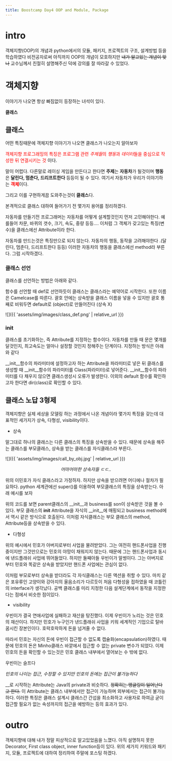 ```yaml
---
title: Boostcamp Day4 OOP and Module, Package
---
```


# intro
객체지향(OOP)의 개념과 python에서의 모듈, 패키지, 프로젝트의 구조, 설계방법 등을 학습하였다
비전공자로써 아직까지 OOP의 개념이 모호하지만 ~~내가 알고있는 개념이 맞나~~ 교수님께서 친절히 설명해주신 덕에 강의를 잘 따라갈 수 있었다.

# 객체지향
이야기가 나오면 항상 빠짐없이 등장하는 녀석이 있다.

**클래스**

## 클래스

어떤 특징때문에 객체지향  이야기가 나오면 클래스가 나오는지 알아보자

<span style="color:red;">객체지향 프로그래밍의 특징은 프로그램 관련 *주체들*의 *행동*과 *데이터*들을 중심으로 작성한 뒤 연결시키는 것</span> 이다.

말이 어렵다.
다른말로 레이싱 게임을 만든다고 한다면 **주제**는 **자동차**가 될것이며 **행동**은 **달린다, 멈춘다, 드리프트한다** 등등이 될 수 있다. 여기서 자동차가 우리가 이야기하는 <span style = "color:red; font-weight:bold">객체</span>이다.

그리고 이를 구현하게끔 도와주는것이 **클래스**다.

본격적으로 클래스 대하여 들어가기 전 몇가지 용어를 정리하겠다.

자동차를 만들기전 프로그래머는 자동차를 어떻게 설계할것인지 먼저 고민해야한다. 예를들어 차문, 바퀴의 갯수, 크기, 속도, 중량 등등....
이처럼 그 객체가 갖고있는 특징(변수)을 클래스에선 Attribute이라 한다.

자동차를 만드는것은 특징만으로 되지 않는다. 자동차의 행동, 동작을 고려해야한다 .(달린다, 멈춘다, 드리프트한다 등등) 이러한 자동차의 행동을 클래스에선 method라 부른다.
그럼 시작하겠다.

### 클래스 선언

클래스를 선언하는 방법은 아래와 같다.



함수를 선언할 때 def로 선언하듯이 클래스는 클래스라는 예약어로 시작한다. 또한 이름은 Camelcase를 따른다. 괄호 안에는 상속받을 클래스 이름을 넣을 수 있지만 괄호 통째로 비워두면 default로 (object)로 만들어진다 (상속 X)

![]({{ 'assets/img/images/class_def.png' | relative_url }})
### __init__

클래스를 초기화하는, 즉 Attribute를 지정하는 함수이다.
자동차를 만들 때 문은 몇개를 달것인지, 최고속도는 얼마나 설정할 것인지 정해주는 단계이다. 지정하는 방식은 아래와 같다

<script src="https://gist.github.com/moon-jong/d6d93263598f00a7eacb4fd67c67ab8d.js"></script>


__init__함수의 파라미터에 설정하고자 하는 Attribute을 파라미터로 넣은 뒤 클래스를 생성할 때 __init__함수의 파라미터를 Class(파라미터)로 넣어준다.
__init__함수의 파라미터를 다 채우지 않으면 클래스생성시 오류가 발생한다.
이외의 default 함수를 확인하고자 한다면 dir(class)로 확인할 수 있다.

## 클래스 노답 3형제
객체지향은 실제 세상을 모델링 하는 과정에서 나온 개념이라 몇가지 특징을 갖는데 
대표적인 세가지가 상속, 다형성, visibility이다.

- 상속

말그대로 하나의 클래스는 다른 클래스의 특징을 상속받을 수 있다. 때문에 상속을 해주는 클래스를 부모클래스, 상속을 받는 클래스를 자식클래스라 부른다.

![]({{ 'assets/img/images/call_by_obj.jpg' | relative_url }})
<center><em>어마어마한 상속자들 ㄷㄷ..</em></center>

위의 이민호가 자식 클래스라고 가정하자. 하지만 상속을 받으려면 어디에나 절차가 필요하다. python 세계관에선 super()를 이용하여 부모클래스의 특징을 상속받는다.
아래 예시를 보자 

<script src="https://gist.github.com/moon-jong/abc63eed4d9dda245f9a034c83e16478.js"></script>
위의 코드를 보면 parent클래스의 __init__과 business를 son이 상속받은 것을 볼 수 있다. 부모 클래스의 __init__ Attribute을 자식의 __init__에 매핑되고 business method에서 역시 같은 방식으로 호출된다.
이처럼 자식클래스는 부모 클래스의 method, Attribute등을 상속받을 수 있다.


- 다형성

위의 예시에서 민호가 아버지로부터 사업을 물려받았다. 그는 여전히 핸드폰사업을 진행중이지만 그것만으로는 민호의 야망이 채워지지 않는다. 때문에 그는 핸드폰사업과 동시에 낸드플래쉬 사업에 뛰어들었다.
하지만 둘째아들 우빈이가 말썽이다. 그는 아버지로부터 민호와 똑같은 상속을 받았지만 핸드폰 사업에는 관심이 없다. 

이처럼 부모로부터 상속을 받더라도 각 자식클래스는 다른 액션을 취할 수 있다. 마치 같은 포유류인 고양이와 강아지의 울음소리가 다르듯이
처음 다형성을 접하였을 때 코틀린의 interface가 생각났다.
공백 클래스를 미리 지정한 다음 설계단계에서 동작을 지정한다는 점에서 비슷한 점이있다.
<script src="https://gist.github.com/moon-jong/5fd390664297d46185b28fecec5452ce.js"></script>


-  visibility

우빈이가 결국 연애사업에 실패하고 재산을 탕진했다. 이제 우빈이가 노리는 것은 민호의 재산이다. 하지만 민호가 누구인가 낸드플래쉬 사업을 키워 세계적인 기업으로 탈바꿈시킨 장본인이다. 호락호락하게 돈을 넘겨줄 수 없다.

따라서 민호는 자신의 돈에 우빈이 접근할 수 없도록 캡슐화(encapsulation)하였다. 때문에 민호의 돈은 Minho클래스 바깥에서 접근할 수 없는 private 변수가 되었다. 이제 민호의 돈을 확인할 수 있는것은 민호 클래스 내부에서 열어보는 수 밖에 없다.

우빈이는 슬프다

<script src="https://gist.github.com/moon-jong/f949b24f8e0944acb83982dd8893738f.js"></script>
*민호의 나이는 접근, 수정할 수 있지만 민호의 돈에는 접근이 불가능하다*

__로 시작하는 Attribute는 Java의 private과 비슷하다. ~~정확히는 맹글링이 일어난다고 한다.~~ 이 Attribute는 클래스 내부에서만 접근이 가능하며 외부에서는 접근이 불가능하다.
이러한 특징은 클래스 설계시 클래스간 간섭을 최소화하고 사용자로 하여금 굳이 접근할 필요가 없는 속성까지의 접근을 예방하는 등의 효과가 있다.

# outro
객체지향에 대해 내가 정말 피상적으로 알고있었음을 느꼈다. 아직 설명하지 못한 Decorator, First class object, inner function등이 있다.
위의 세가지 키워드와 패키지, 모듈, 프로젝트에 대하여 정리하여 주말에 포스팅 하겠다.
